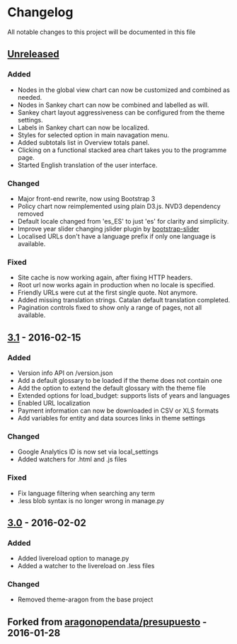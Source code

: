 # Changelog
All notable changes to this project will be documented in this file

## [Unreleased]
### Added
- Nodes in the global view chart can now be customized and combined as needed.
- Nodes in Sankey chart can now be combined and labelled as will.
- Sankey chart layout aggressiveness can be configured from the theme settings.
- Labels in Sankey chart can now be localized.
- Styles for selected option in main navagation menu.
- Added subtotals list in Overview totals panel.
- Clicking on a functional stacked area chart takes you to the programme page.
- Started English translation of the user interface.

### Changed
- Major front-end rewrite, now using Bootstrap 3
- Policy chart now reimplemented using plain D3.js. NVD3 dependency removed
- Default locale changed from 'es_ES' to just 'es' for clarity and simplicity.
- Improve year slider changing jslider plugin by [bootstrap-slider](http://seiyria.com/bootstrap-slider/)
- Localised URLs don't have a language prefix if only one language is available.

### Fixed
- Site cache is now working again, after fixing HTTP headers.
- Root url now works again in production when no locale is specified.
- Friendly URLs were cut at the first single quote. Not anymore.
- Added missing translation strings. Catalan default translation completed.
- Pagination controls fixed to show only a range of pages, not all available.

## [3.1] - 2016-02-15
### Added
- Version info API on /version.json
- Add a default glossary to be loaded if the theme does not contain one
- Add the option to extend the default glossary with the theme file
- Extended options for load_budget: supports lists of years and languages
- Enabled URL localization
- Payment information can now be downloaded in CSV or XLS formats
- Add variables for entity and data sources links in theme settings

### Changed
- Google Analytics ID is now set via local\_settings
- Added watchers for .html and .js files

### Fixed
- Fix language filtering when searching any term
- .less blob syntax is no longer wrong in manage.py

## [3.0] - 2016-02-02
### Added
- Added livereload option to manage.py
- Added a watcher to the livereload on .less files

### Changed
- Removed theme-aragon from the base project

## Forked from [aragonopendata/presupuesto] - 2016-01-28


[Unreleased]: https://github.com/civio/presupuesto/compare/3.1...HEAD
[3.1]: https://github.com/civio/presupuesto/releases/tag/3.1
[3.0]: https://github.com/civio/presupuesto/releases/tag/3.0
[aragonopendata/presupuesto]: https://github.com/aragonopendata/presupuesto/
